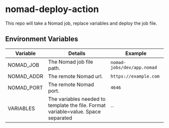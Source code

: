 # nomad-deploy-action
This repo will take a Nomad job, replace variables and deploy the job file.

## Environment Variables

| Variable              | Details                                                 | Example                                    |
|-----------------------|---------------------------------------------------------|--------------------------------------------|
| NOMAD_JOB             | The Nomad job file path.                                | `nomad-jobs/dev/app.nomad`                 |
| NOMAD_ADDR            | The remote Nomad url.                                   | `https://example.com`                      |
| NOMAD_PORT            | The remote Nomad port.                                  | `4646`                                     |
| VARIABLES             | The variables needed to template the file. Format variable=value. Space separated| ``                |
